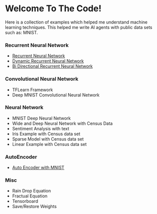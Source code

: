 # Welcome To The Code! 

Here is a collection of examples which helped me understand machine learning techniques. 
This helped me write AI agents with public data sets such as: MNIST.



### Recurrent Neural Network
  - [Recurrent Neural Network](https://github.com/510carlos/deep-neural-network/blob/master/Recurrent%20Neural%20Network/Recurrent%20Neural%20Network.ipynb)
  - [Dynamic Recurrent Neural Network](https://github.com/510carlos/deep-neural-network/blob/master/Recurrent%20Neural%20Network/Dynamic%20Recurrent%20Neural%20Network.ipynb)
  - [Bi Directional Recurrent Neural Network](https://github.com/510carlos/deep-neural-network/blob/master/Recurrent%20Neural%20Network/Bi-Directional%20Recurrent%20Neural%20Network.ipynb)
### Convolutional Neural Network
  - TFLearn Framework
  - Deep MNIST Convolutional Neural Network
### Neural Network
  - MNIST Deep Neural Network
  - Wide and Deep Neural Network with Census Data
  - Sentiment Analysis with text
  - Iris Example with Census data set
  - Sparse Model with Census data set
  - Linear Example with Census data set
### AutoEncoder
  - [Auto Encoder with MNIST](https://github.com/510carlos/deep-neural-network/blob/arrange/AutoEncoder/Auto%20Encoder.ipynb)
### Misc
  - Rain Drop Equation
  - Fractual Equation
  - Tensorboard
  - Save/Restore Weights
